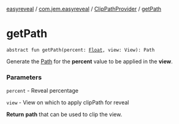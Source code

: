 [easyreveal](../../index.md) / [com.jem.easyreveal](../index.md) / [ClipPathProvider](index.md) / [getPath](./get-path.md)

# getPath

`abstract fun getPath(percent: `[`Float`](https://kotlinlang.org/api/latest/jvm/stdlib/kotlin/-float/index.html)`, view: View): Path`

Generate the [Path](#) for the **percent** value to be applied in the **view**.

### Parameters

`percent` - Reveal percentage

`view` - View on which to apply clipPath for reveal

**Return**
**path** that can be used to clip the view.

